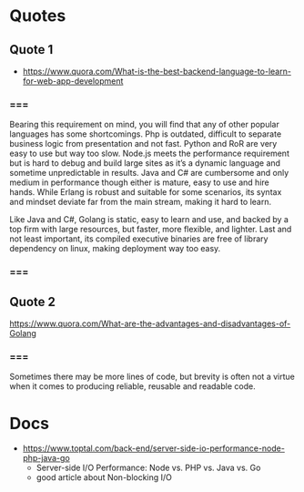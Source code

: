 # Quotes
## Quote 1
* https://www.quora.com/What-is-the-best-backend-language-to-learn-for-web-app-development

### ===
Bearing this requirement on mind, you will find that any of other popular languages has some shortcomings. Php is outdated, difficult to separate business logic from presentation and not fast. Python and RoR are very easy to use but way too slow. Node.js meets the performance requirement but is hard to debug and build large sites as it’s a dynamic language and sometime unpredictable in results. Java and C# are cumbersome and only medium in performance though either is mature, easy to use and hire hands. While Erlang is robust and suitable for some scenarios, its syntax and mindset deviate far from the main stream, making it hard to learn.

Like Java and C#, Golang is static, easy to learn and use, and backed by a top firm with large resources, but faster, more flexible, and lighter. Last and not least important, its compiled executive binaries are free of library dependency on linux, making deployment way too easy.

### === 

## Quote 2
https://www.quora.com/What-are-the-advantages-and-disadvantages-of-Golang

### ===
Sometimes there may be more lines of code, but brevity is often not a virtue when it comes to producing reliable, reusable and readable code.

# Docs
* https://www.toptal.com/back-end/server-side-io-performance-node-php-java-go
  * Server-side I/O Performance: Node vs. PHP vs. Java vs. Go
  * good article about Non-blocking I/O
